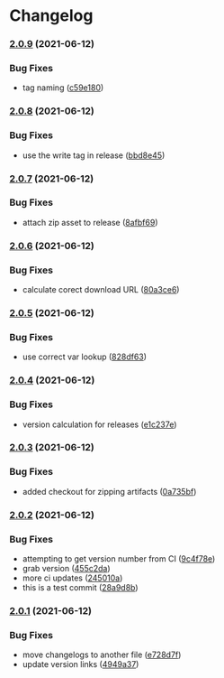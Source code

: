 # Changelog

### [2.0.9](https://www.github.com/winks-vtt/yze-coriolis/compare/v2.0.8...v2.0.9) (2021-06-12)


### Bug Fixes

* tag naming ([c59e180](https://www.github.com/winks-vtt/yze-coriolis/commit/c59e18049595fc2df836a349300ad347c1b96bfc))

### [2.0.8](https://www.github.com/winks-vtt/yze-coriolis/compare/v2.0.7...v2.0.8) (2021-06-12)


### Bug Fixes

* use the write tag in release ([bbd8e45](https://www.github.com/winks-vtt/yze-coriolis/commit/bbd8e45c4f0472725cb65933b7ec599f2f357f84))

### [2.0.7](https://www.github.com/winks-vtt/yze-coriolis/compare/v2.0.6...v2.0.7) (2021-06-12)


### Bug Fixes

* attach zip asset to release ([8afbf69](https://www.github.com/winks-vtt/yze-coriolis/commit/8afbf698409e47ec82e1c043e6aa420940cc5c09))

### [2.0.6](https://www.github.com/winks-vtt/yze-coriolis/compare/v2.0.5...v2.0.6) (2021-06-12)


### Bug Fixes

* calculate corect download URL ([80a3ce6](https://www.github.com/winks-vtt/yze-coriolis/commit/80a3ce6b14439af57f87ec65096e001fe65e94a0))

### [2.0.5](https://www.github.com/winks-vtt/yze-coriolis/compare/v2.0.4...v2.0.5) (2021-06-12)


### Bug Fixes

* use correct var lookup ([828df63](https://www.github.com/winks-vtt/yze-coriolis/commit/828df63f9a24814fc7883328f8f05e37d0a57561))

### [2.0.4](https://www.github.com/winks-vtt/yze-coriolis/compare/v2.0.3...v2.0.4) (2021-06-12)


### Bug Fixes

* version calculation for releases ([e1c237e](https://www.github.com/winks-vtt/yze-coriolis/commit/e1c237eeb736354f5c7af3c0efeece297e7d46d4))

### [2.0.3](https://www.github.com/winks-vtt/yze-coriolis/compare/v2.0.2...v2.0.3) (2021-06-12)


### Bug Fixes

* added checkout for zipping artifacts ([0a735bf](https://www.github.com/winks-vtt/yze-coriolis/commit/0a735bfc62f7b913040ce75e796179f7559ab196))

### [2.0.2](https://www.github.com/winks-vtt/yze-coriolis/compare/v2.0.1...v2.0.2) (2021-06-12)


### Bug Fixes

* attempting to get version number from CI ([9c4f78e](https://www.github.com/winks-vtt/yze-coriolis/commit/9c4f78ec8009bdef23ba06fedfe046054a1b445e))
* grab version ([455c2da](https://www.github.com/winks-vtt/yze-coriolis/commit/455c2dab17333fc2fc9700323ba180faec8d4e9c))
* more ci updates ([245010a](https://www.github.com/winks-vtt/yze-coriolis/commit/245010a745ed5dcd1aaadf973cc8c03488d90860))
* this is a test commit ([28a9d8b](https://www.github.com/winks-vtt/yze-coriolis/commit/28a9d8b151480a77d412e8cf465684370dc5ceb9))

### [2.0.1](https://www.github.com/winks-vtt/yze-coriolis/compare/v2.0.0...v2.0.1) (2021-06-12)


### Bug Fixes

* move changelogs to another file ([e728d7f](https://www.github.com/winks-vtt/yze-coriolis/commit/e728d7fb987499c32f9aa0383ccec947b39de633))
* update version links ([4949a37](https://www.github.com/winks-vtt/yze-coriolis/commit/4949a37cc8c7e56565cea3d952922acbd68aa12c))
